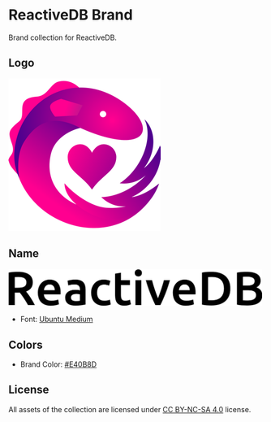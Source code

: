 # ReactiveDB Brand
Brand collection for ReactiveDB.

## Logo
<img src='./assets/Logo-Tranparent-300.png' />

## Name
<img width="500px" src='./assets/Name-Tranparent@2x.png' />

 - Font: [Ubuntu Medium](http://font.ubuntu.com)

## Colors
 - Brand Color: [#E40B8D](http://www.color-hex.com/color/e40b8d)

## License
All assets of the collection are licensed under [CC BY-NC-SA 4.0](https://creativecommons.org/licenses/by-nc-sa/4.0/) license.
